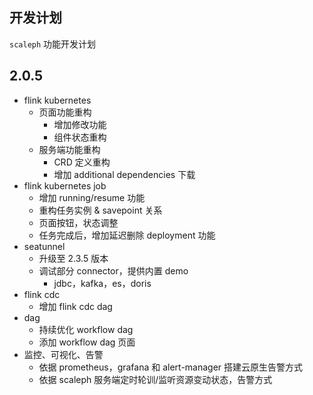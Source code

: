 ## 开发计划

`scaleph` 功能开发计划

## 2.0.5

* flink kubernetes 
  * 页面功能重构
    * 增加修改功能
    * 组件状态重构
  * 服务端功能重构
    * CRD 定义重构
    * 增加 additional dependencies 下载
* flink kubernetes job
  * 增加 running/resume 功能
  * 重构任务实例 & savepoint 关系
  * 页面按钮，状态调整
  * 任务完成后，增加延迟删除 deployment 功能
* seatunnel
  * 升级至 2.3.5 版本
  * 调试部分 connector，提供内置 demo
    * jdbc，kafka，es，doris
* flink cdc
  * 增加 flink cdc dag
* dag
  * 持续优化 workflow dag
  * 添加 workflow dag 页面
* 监控、可视化、告警
  * 依据 prometheus，grafana 和 alert-manager 搭建云原生告警方式
  * 依据 scaleph 服务端定时轮训/监听资源变动状态，告警方式